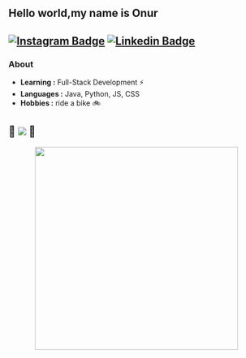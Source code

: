 
## Hello world,my name is Onur

[![Instagram Badge](https://img.shields.io/badge/Instagram-E4405F?style=for-the-badge&logo=instagram&logoColor=white&link=https://www.instagram.com/onurerk4n/)](https://www.instagram.com/onurerk4n/)  [![Linkedin Badge](https://img.shields.io/badge/LinkedIn-0077B5?style=for-the-badge&logo=linkedin&logoColor=white&link=https://www.linkedin.com/in/onurerkantoros/)](https://www.linkedin.com/in/onurerkantoros/)
---------------------------------------------------------------------------------------------------------------------------------------------------------------------------------
### About

-  **Learning :** Full-Stack Development :zap:
-  **Languages :** Java, Python, JS, CSS
-  **Hobbies :** ride a bike :bike:
 
:purple_heart: <img src="https://img.shields.io/badge/Linux_Mint-87CF3E?style=for-the-badge&logo=linux-mint&logoColor=white" /> :purple_heart:
---------------------------------------------------------------------------------------------------------------------------------------------------------------------------------



<div id="header" align="center">
  <img src="https://media.giphy.com/media/ZVik7pBtu9dNS/giphy.gif" width="400"/>
</div>
